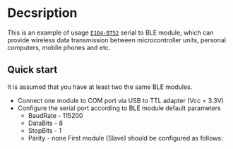 # Decsription
This is an example of usage [`E104-BT52`](https://www.ebyte.com/en/product-view-news.html?id=1061) serial to BLE module, which can provide wireless data transmission between microcontroller units, personal computers, mobile phones and etc.
## Quick start
It is assumed that you have at least two the same BLE modules.
* Connect one module to COM port via USB to TTL adapter (Vcc = 3.3V)
* Configure the serial port according to BLE module default parameters
  - BaudRate - 115200
  - DataBits - 8
  - StopBits - 1
  - Parity - none
First module (Slave) should be configured as follows:

